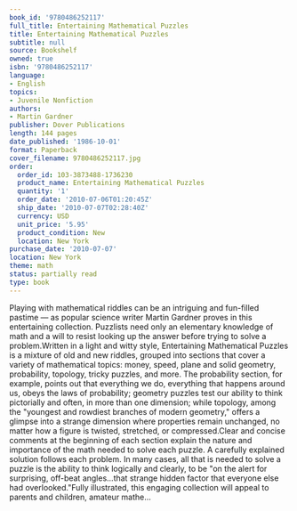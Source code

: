 ```yaml
---
book_id: '9780486252117'
full_title: Entertaining Mathematical Puzzles
title: Entertaining Mathematical Puzzles
subtitle: null
source: Bookshelf
owned: true
isbn: '9780486252117'
language:
- English
topics:
- Juvenile Nonfiction
authors:
- Martin Gardner
publisher: Dover Publications
length: 144 pages
date_published: '1986-10-01'
format: Paperback
cover_filename: 9780486252117.jpg
order:
  order_id: 103-3873488-1736230
  product_name: Entertaining Mathematical Puzzles
  quantity: '1'
  order_date: '2010-07-06T01:20:45Z'
  ship_date: '2010-07-07T02:28:40Z'
  currency: USD
  unit_price: '5.95'
  product_condition: New
  location: New York
purchase_date: '2010-07-07'
location: New York
theme: math
status: partially read
type: book
---
```

Playing with mathematical riddles can be an intriguing and fun-filled pastime — as popular science writer Martin Gardner proves in this entertaining collection. Puzzlists need only an elementary knowledge of math and a will to resist looking up the answer before trying to solve a problem.Written in a light and witty style, Entertaining Mathematical Puzzles is a mixture of old and new riddles, grouped into sections that cover a variety of mathematical topics: money, speed, plane and solid geometry, probability, topology, tricky puzzles, and more. The probability section, for example, points out that everything we do, everything that happens around us, obeys the laws of probability; geometry puzzles test our ability to think pictorially and often, in more than one dimension; while topology, among the "youngest and rowdiest branches of modern geometry," offers a glimpse into a strange dimension where properties remain unchanged, no matter how a figure is twisted, stretched, or compressed.Clear and concise comments at the beginning of each section explain the nature and importance of the math needed to solve each puzzle. A carefully explained solution follows each problem. In many cases, all that is needed to solve a puzzle is the ability to think logically and clearly, to be "on the alert for surprising, off-beat angles...that strange hidden factor that everyone else had overlooked."Fully illustrated, this engaging collection will appeal to parents and children, amateur mathe...

